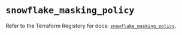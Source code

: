 # `snowflake_masking_policy`

Refer to the Terraform Registory for docs: [`snowflake_masking_policy`](https://registry.terraform.io/providers/snowflake-labs/snowflake/0.66.2/docs/resources/masking_policy).

